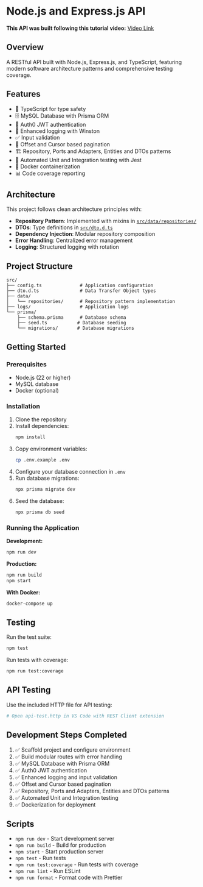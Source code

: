 # Node.js and Express.js API

**This API was built following this tutorial video:** [Video Link](https://www.youtube.com/watch?v=yD7X1qJA5nA)

## Overview

A RESTful API built with Node.js, Express.js, and TypeScript, featuring modern software architecture patterns and comprehensive testing coverage.

## Features

- 🚀 TypeScript for type safety
- 🗄️ MySQL Database with Prisma ORM
- 🔐 Auth0 JWT authentication
- 📝 Enhanced logging with Winston
- ✅ Input validation
- 📄 Offset and Cursor based pagination
- 🏗️ Repository, Ports and Adapters, Entities and DTOs patterns
- 🧪 Automated Unit and Integration testing with Jest
- 🐳 Docker containerization
- 📊 Code coverage reporting

## Architecture

This project follows clean architecture principles with:

- **Repository Pattern**: Implemented with mixins in [`src/data/repositories/`](src/data/repositories/)
- **DTOs**: Type definitions in [`src/dto.d.ts`](src/dto.d.ts)
- **Dependency Injection**: Modular repository composition
- **Error Handling**: Centralized error management
- **Logging**: Structured logging with rotation

## Project Structure

```
src/
├── config.ts              # Application configuration
├── dto.d.ts               # Data Transfer Object types
├── data/
│   └── repositories/      # Repository pattern implementation
├── logs/                  # Application logs
└── prisma/
    ├── schema.prisma      # Database schema
    ├── seed.ts           # Database seeding
    └── migrations/       # Database migrations
```

## Getting Started

### Prerequisites

- Node.js (22 or higher)
- MySQL database
- Docker (optional)

### Installation

1. Clone the repository
2. Install dependencies:
   ```bash
   npm install
   ```
3. Copy environment variables:
   ```bash
   cp .env.example .env
   ```
4. Configure your database connection in `.env`
5. Run database migrations:
   ```bash
   npx prisma migrate dev
   ```
6. Seed the database:
   ```bash
   npx prisma db seed
   ```

### Running the Application

**Development:**

```bash
npm run dev
```

**Production:**

```bash
npm run build
npm start
```

**With Docker:**

```bash
docker-compose up
```

## Testing

Run the test suite:

```bash
npm test
```

Run tests with coverage:

```bash
npm run test:coverage
```

## API Testing

Use the included HTTP file for API testing:

```bash
# Open api-test.http in VS Code with REST Client extension
```

## Development Steps Completed

1. ✅ Scaffold project and configure environment
2. ✅ Build modular routes with error handling
3. ✅ MySQL Database with Prisma ORM
4. ✅ Auth0 JWT authentication
5. ✅ Enhanced logging and input validation
6. ✅ Offset and Cursor based pagination
7. ✅ Repository, Ports and Adapters, Entities and DTOs patterns
8. ✅ Automated Unit and Integration testing
9. ✅ Dockerization for deployment

## Scripts

- `npm run dev` - Start development server
- `npm run build` - Build for production
- `npm start` - Start production server
- `npm test` - Run tests
- `npm run test:coverage` - Run tests with coverage
- `npm run lint` - Run ESLint
- `npm run format` - Format code with Prettier
